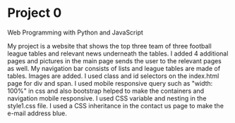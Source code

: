 # Project 0

Web Programming with Python and JavaScript

My project is a website that shows the top three team of three football league tables and relevant news underneath the tables.
I added 4 additional pages and pictures in the main page sends the user to the relevant pages as well. 
My navigation bar consists of lists and league tables are made of tables. Images are added.
I used class and id selectors on the index.html page for div and span.
I used mobile responsive query such as "width: 100%" in css and also bootstrap helped to make the containers and navigation mobile responsive.
I used CSS variable and nesting in the style1.css file. I used a CSS inheritance in the contact us page to make the e-mail address blue. 